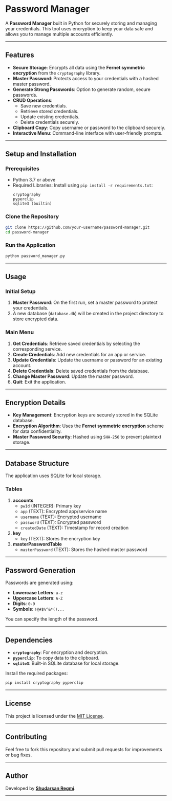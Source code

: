# Password Manager

A **Password Manager** built in Python for securely storing and managing your credentials. This tool uses encryption to keep your data safe and allows you to manage multiple accounts efficiently.

---

## Features
- **Secure Storage**: Encrypts all data using the **Fernet symmetric encryption** from the `cryptography` library.
- **Master Password**: Protects access to your credentials with a hashed master password.
- **Generate Strong Passwords**: Option to generate random, secure passwords.
- **CRUD Operations**: 
  - Save new credentials.
  - Retrieve stored credentials.
  - Update existing credentials.
  - Delete credentials securely.
- **Clipboard Copy**: Copy username or password to the clipboard securely.
- **Interactive Menu**: Command-line interface with user-friendly prompts.

---

## Setup and Installation
### Prerequisites
- Python 3.7 or above
- Required Libraries: Install using `pip install -r requirements.txt`:
  ```plaintext
  cryptography
  pyperclip
  sqlite3 (builtin)
  ```

### Clone the Repository
```bash
git clone https://github.com/your-username/password-manager.git
cd password-manager
```

### Run the Application
```bash
python password_manager.py
```

---

## Usage
### Initial Setup
1. **Master Password**: On the first run, set a master password to protect your credentials.
2. A new database (`database.db`) will be created in the project directory to store encrypted data.

### Main Menu
1. **Get Credentials**: Retrieve saved credentials by selecting the corresponding service.
2. **Create Credentials**: Add new credentials for an app or service.
3. **Update Credentials**: Update the username or password for an existing account.
4. **Delete Credentials**: Delete saved credentials from the database.
5. **Change Master Password**: Update the master password.
6. **Quit**: Exit the application.

---

## Encryption Details
- **Key Management**: Encryption keys are securely stored in the SQLite database.
- **Encryption Algorithm**: Uses the **Fernet symmetric encryption** scheme for data confidentiality.
- **Master Password Security**: Hashed using `SHA-256` to prevent plaintext storage.

---

## Database Structure
The application uses SQLite for local storage.

### Tables
1. **accounts**
   - `pwId` (INTEGER): Primary key
   - `app` (TEXT): Encrypted app/service name
   - `username` (TEXT): Encrypted username
   - `password` (TEXT): Encrypted password
   - `createdDate` (TEXT): Timestamp for record creation
2. **key**
   - `key` (TEXT): Stores the encryption key
3. **masterPasswordTable**
   - `masterPassword` (TEXT): Stores the hashed master password

---

## Password Generation
Passwords are generated using:
- **Lowercase Letters**: `a-z`
- **Uppercase Letters**: `A-Z`
- **Digits**: `0-9`
- **Symbols**: `!@#$%^&*()...`

You can specify the length of the password.

---

## Dependencies
- **`cryptography`**: For encryption and decryption.
- **`pyperclip`**: To copy data to the clipboard.
- **`sqlite3`**: Built-in SQLite database for local storage.

Install the required packages:
```bash
pip install cryptography pyperclip
```

---

## License
This project is licensed under the [MIT License](LICENSE).

---

## Contributing
Feel free to fork this repository and submit pull requests for improvements or bug fixes.

---

## Author
Developed by **[Shudarsan Regmi](https://github.com/ShudarsanRegmi)**.

--- 
